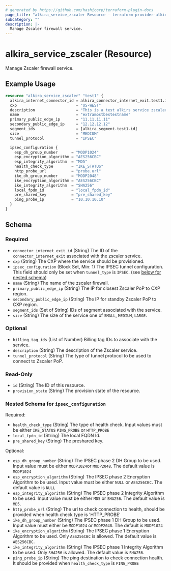 ```yaml
---
# generated by https://github.com/hashicorp/terraform-plugin-docs
page_title: "alkira_service_zscaler Resource - terraform-provider-alkira"
subcategory: ""
description: |-
  Manage Zscaler firewall service.
---
```


# alkira_service_zscaler (Resource)

Manage Zscaler firewall service.

## Example Usage

```terraform
resource "alkira_service_zscaler" "test1" {
  alkira_internet_connector_id = alkira_connector_internet_exit.test1.id
  cxp                          = "US-WEST"
  description                  = "This is a test alkirs service zscaler"
  name                         = "extramostbestestname"
  primary_public_edge_ip       = "11.11.11.11"
  secondary_public_edge_ip     = "12.12.12.12"
  segment_ids                  = [alkira_segment.test1.id]
  size                         = "MEDIUM"
  tunnel_protocol              = "IPSEC"

  ipsec_configuration {
    esp_dh_group_number      = "MODP1024"
    esp_encryption_algorithm = "AES256CBC"
    esp_integrity_algorithm  = "MD5"
    health_check_type        = "IKE_STATUS"
    http_probe_url           = "probe.url"
    ike_dh_group_number      = "MODP2048"
    ike_encryption_algorithm = "AES256CBC"
    ike_integrity_algorithm  = "SHA256"
    local_fpdn_id            = "local_fpdn_id"
    pre_shared_key           = "pre_shared_key"
    ping_probe_ip            = "10.10.10.10"
  }
}
```

<!-- schema generated by tfplugindocs -->
## Schema

### Required

- `connector_internet_exit_id` (String) The ID of the `connector_internet_exit` associated with the zscaler service.
- `cxp` (String) The CXP where the service should be provisioned.
- `ipsec_configuration` (Block Set, Min: 1) The IPSEC tunnel configuration. This field should only be set when `tunnel_type` is `IPSEC`. (see [below for nested schema](#nestedblock--ipsec_configuration))
- `name` (String) The name of the zscaler firewall.
- `primary_public_edge_ip` (String) The IP for closest Zscaler PoP to CXP region.
- `secondary_public_edge_ip` (String) The IP for standby Zscaler PoP to CXP region.
- `segment_ids` (Set of String) IDs of segment associated with the service.
- `size` (String) The size of the service one of `SMALL`, `MEDIUM`, `LARGE`.

### Optional

- `billing_tag_ids` (List of Number) Billing tag IDs to associate with the service.
- `description` (String) The description of the Zscaler service.
- `tunnel_protocol` (String) The type of tunnel protocol to be used to connect to Zscaler PoP.

### Read-Only

- `id` (String) The ID of this resource.
- `provision_state` (String) The provision state of the resource.

<a id="nestedblock--ipsec_configuration"></a>
### Nested Schema for `ipsec_configuration`

Required:

- `health_check_type` (String) The type of health check. Input values must be either `IKE_STATUS` `PING_PROBE` or `HTTP_PROBE`
- `local_fpdn_id` (String) The local FQDN Id.
- `pre_shared_key` (String) The preshared key.

Optional:

- `esp_dh_group_number` (String) The IPSEC phase 2 DH Group to be used. Input value must be either `MODP1024`or `MODP2048`. The default value is `MODP1024`
- `esp_encryption_algorithm` (String) The IPSEC phase 2 Encryption Algorithm to be used. Input value must be either `NULL` or `AES256CBC`. The default value is `NULL`
- `esp_integrity_algorithm` (String) The IPSEC phase 2 Integrity Algorithm to be used. Input value must be either `MD5` or `SHA256`. The default value is `MD5`.
- `http_probe_url` (String) The url to check connection to health, should be provided when health check type is 'HTTP_PROBE'
- `ike_dh_group_number` (String) The IPSEC phase 1 DH Group to be used. Input value must either be `MODP1024` or `MODP2048`. The default is `MODP1024`
- `ike_encryption_algorithm` (String) The IPSEC phase 1 Encryption Algorithm to be used. Only `AES256CBC` is allowed. The default value is `AES256CBC`.
- `ike_integrity_algorithm` (String) The IPSEC phase 1 Integrity Algorithm to be used. Only `SHA256` is allowed. The default value is `SHA256`.
- `ping_probe_ip` (String) The ping destination to check connection health. It should be provided when `health_check_type` is `PING_PROBE`


